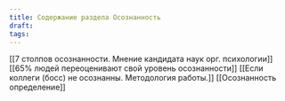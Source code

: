 ```yaml
---
title: Содержание раздела Осознанность
draft: 
tags:
---
```

[[7 столпов осознанности. Мнение кандидата наук орг. психологии]]
[[65% людей переоценивают свой уровень осознанности]]
[[Если коллеги (босс) не осознанны. Методология работы.]]
[[Осознанность определение]]